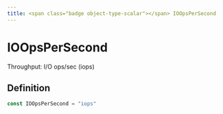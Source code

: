 ```yaml
---
title: <span class="badge object-type-scalar"></span> IOOpsPerSecond
---
```

# <span class="badge object-type-scalar"></span> IOOpsPerSecond

Throughput: I/O ops/sec (iops)

## Definition

```go
const IOOpsPerSecond = "iops"
```
